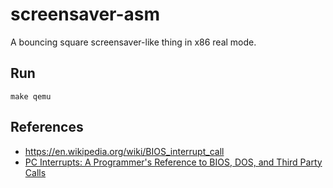 # screensaver-asm

A bouncing square screensaver-like thing in x86 real mode.

## Run

`make qemu`

## References

- https://en.wikipedia.org/wiki/BIOS_interrupt_call
- [PC Interrupts: A Programmer's Reference to BIOS, DOS, and Third Party Calls](https://isbnsearch.org/isbn/9780201577976)
